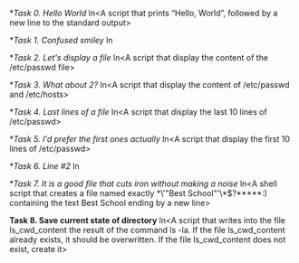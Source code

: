 **Task *0. Hello World**
ln<A script that prints “Hello, World”, followed by a new line to the standard output>

**Task *1. Confused smiley**
ln<A script that displays a confused smile>

**Task *2. Let's display a file**
ln<A script that display the content of the /etc/passwd file>

**Task *3. What about 2?**
ln<A script that display the content of /etc/passwd and /etc/hosts>

**Task *4. Last lines of a file**
ln<A script that display the last 10 lines of /etc/passwd>

**Task *5. I'd prefer the first ones actually**
ln<A script that display the first 10 lines of /etc/passwd>

**Task *6. Line #2**
ln<A script that displays the third line of the file iacta>

**Task *7. It is a good file that cuts iron without making a noise**
ln<A shell script that creates a file named exactly \*\\'"Best School"\'\\*$\?\*\*\*\*\*:) containing the text Best School ending by a new line> 

**Task 8. Save current state of directory**
ln<A script that writes into the file ls_cwd_content the result of the command ls -la. If the file ls_cwd_content already exists, it should be overwritten. If the file ls_cwd_content does not exist, create it>
